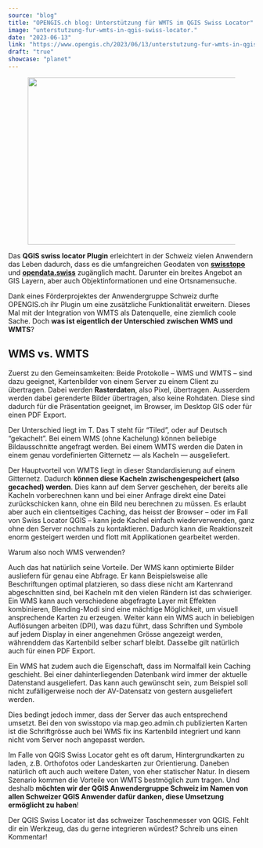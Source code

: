 ```yaml
---
source: "blog"
title: "OPENGIS.ch blog: Unterstützung für WMTS im QGIS Swiss Locator"
image: "unterstutzung-fur-wmts-in-qgis-swiss-locator."
date: "2023-06-13"
link: "https://www.opengis.ch/2023/06/13/unterstutzung-fur-wmts-in-qgis-swiss-locator/"
draft: "true"
showcase: "planet"
---
```


<figure class="wp-block-image size-full"><img data-attachment-id="13791" data-permalink="https://www.opengis.ch/2023/06/13/unterstutzung-fur-wmts-in-qgis-swiss-locator/unnamed/" data-orig-file="https://i0.wp.com/www.opengis.ch/wp-content/uploads/2023/06/unnamed.png?fit=512%2C341&amp;ssl=1" data-orig-size="512,341" data-comments-opened="1" data-image-meta="{&quot;aperture&quot;:&quot;0&quot;,&quot;credit&quot;:&quot;&quot;,&quot;camera&quot;:&quot;&quot;,&quot;caption&quot;:&quot;&quot;,&quot;created_timestamp&quot;:&quot;0&quot;,&quot;copyright&quot;:&quot;&quot;,&quot;focal_length&quot;:&quot;0&quot;,&quot;iso&quot;:&quot;0&quot;,&quot;shutter_speed&quot;:&quot;0&quot;,&quot;title&quot;:&quot;&quot;,&quot;orientation&quot;:&quot;0&quot;}" data-image-title="unnamed" data-image-description="" data-image-caption="" data-medium-file="https://i0.wp.com/www.opengis.ch/wp-content/uploads/2023/06/unnamed.png?fit=300%2C200&amp;ssl=1" data-large-file="https://i0.wp.com/www.opengis.ch/wp-content/uploads/2023/06/unnamed.png?fit=512%2C341&amp;ssl=1" decoding="async" loading="lazy" width="512" height="341" src="https://i0.wp.com/www.opengis.ch/wp-content/uploads/2023/06/unnamed.png?resize=512%2C341&#038;ssl=1" alt="" class="wp-image-13791" srcset="https://i0.wp.com/www.opengis.ch/wp-content/uploads/2023/06/unnamed.png?w=512&amp;ssl=1 512w, https://i0.wp.com/www.opengis.ch/wp-content/uploads/2023/06/unnamed.png?resize=300%2C200&amp;ssl=1 300w, https://i0.wp.com/www.opengis.ch/wp-content/uploads/2023/06/unnamed.png?resize=360%2C240&amp;ssl=1 360w" sizes="(max-width: 512px) 100vw, 512px" data-recalc-dims="1" /></figure>



<p>Das <strong>QGIS swiss locator Plugin</strong> erleichtert in der Schweiz vielen Anwendern das Leben dadurch, dass es die umfangreichen Geodaten von <strong><a href="https://www.swisstopo.ch/" data-type="URL" data-id="https://www.swisstopo.ch/">swisstopo</a></strong> und <strong><a href="https://opendata.swiss" data-type="URL" data-id="https://opendata.swiss">opendata.swiss</a></strong> zugänglich macht. Darunter ein breites Angebot an GIS Layern, aber auch Objektinformationen und eine Ortsnamensuche.</p>



<p>Dank eines Förderprojektes der Anwendergruppe Schweiz durfte OPENGIS.ch ihr Plugin um eine zusätzliche Funktionalität erweitern. Dieses Mal mit der Integration von WMTS als Datenquelle, eine ziemlich coole Sache. Doch <strong>was ist eigentlich der Unterschied zwischen WMS und WMTS</strong>?</p>



<h2 class="wp-block-heading">WMS vs. WMTS</h2>



<p>Zuerst zu den Gemeinsamkeiten: Beide Protokolle – WMS und WMTS – sind dazu geeignet, Kartenbilder von einem Server zu einem Client zu übertragen. Dabei werden <strong>Rasterdaten</strong>, also Pixel, übertragen. Ausserdem werden dabei gerenderte Bilder übertragen, also keine Rohdaten. Diese sind dadurch für die Präsentation geeignet, im Browser, im Desktop GIS oder für einen PDF Export.</p>



<p>Der Unterschied liegt im T. Das T steht für “Tiled”, oder auf Deutsch “gekachelt”. Bei einem WMS (ohne Kachelung) können beliebige Bildausschnitte angefragt werden. Bei einem WMTS werden die Daten in einem genau vordefinierten Gitternetz &#8212; als Kacheln &#8212; ausgeliefert.&nbsp;</p>



<p>Der Hauptvorteil von WMTS liegt in dieser Standardisierung auf einem Gitternetz. Dadurch <strong>können diese Kacheln zwischengespeichert (also gecached) werden</strong>. Dies kann auf dem Server geschehen, der bereits alle Kacheln vorberechnen kann und bei einer Anfrage direkt eine Datei zurückschicken kann, ohne ein Bild neu berechnen zu müssen. Es erlaubt aber auch ein clientseitiges Caching, das heisst der Browser – oder im Fall von Swiss Locator QGIS – kann jede Kachel einfach wiederverwenden, ganz ohne den Server nochmals zu kontaktieren. Dadurch kann die Reaktionszeit enorm gesteigert werden und flott mit Applikationen gearbeitet werden.</p>



<p>Warum also noch WMS verwenden?</p>



<p>Auch das hat natürlich seine Vorteile. Der WMS kann optimierte Bilder ausliefern für genau eine Abfrage. Er kann Beispielsweise alle Beschriftungen optimal platzieren, so dass diese nicht am Kartenrand abgeschnitten sind, bei Kacheln mit den vielen Rändern ist das schwieriger. Ein WMS kann auch verschiedene abgefragte Layer mit Effekten kombinieren, Blending-Modi sind eine mächtige Möglichkeit, um visuell ansprechende Karten zu erzeugen. Weiter kann ein WMS auch in beliebigen Auflösungen arbeiten (DPI), was dazu führt, dass Schriften und Symbole auf jedem Display in einer angenehmen Grösse angezeigt werden, währenddem das Kartenbild selber scharf bleibt. Dasselbe gilt natürlich auch für einen PDF Export.</p>



<p>Ein WMS hat zudem auch die Eigenschaft, dass im Normalfall kein Caching geschieht. Bei einer dahinterliegenden Datenbank wird immer der aktuelle Datenstand ausgeliefert. Das kann auch gewünscht sein, zum Beispiel soll nicht zufälligerweise noch der AV-Datensatz von gestern ausgeliefert werden.</p>



<p>Dies bedingt jedoch immer, dass der Server das auch entsprechend umsetzt. Bei den von swisstopo via map.geo.admin.ch publizierten Karten ist die Schriftgrösse auch bei WMS fix ins Kartenbild integriert und kann nicht vom Server noch angepasst werden.</p>



<p>Im Falle von QGIS Swiss Locator geht es oft darum, Hintergrundkarten zu laden, z.B. Orthofotos oder Landeskarten zur Orientierung. Daneben natürlich oft auch auch weitere Daten, von eher statischer Natur. In diesem Szenario kommen die Vorteile von WMTS bestmöglich zum tragen. Und deshalb <strong>möchten wir der QGIS Anwendergruppe Schweiz im Namen von allen Schweizer QGIS Anwender dafür danken, diese Umsetzung ermöglicht zu haben</strong>!</p>



<p>Der QGIS Swiss Locator ist das schweizer Taschenmesser von QGIS. Fehlt dir ein Werkzeug, das du gerne integrieren würdest? Schreib uns einen Kommentar!</p>
